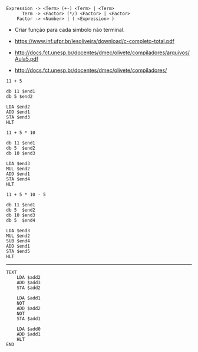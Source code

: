 ```
Expression -> <Term> (+-) <Term> | <Term>
      Term -> <Factor> (*/) <Factor> | <Factor>
    Factor -> <Number> | ( <Expression> )
```

- Criar função para cada simbolo não terminal. 

- https://www.inf.ufpr.br/lesoliveira/download/c-completo-total.pdf
- http://docs.fct.unesp.br/docentes/dmec/olivete/compiladores/arquivos/Aula5.pdf
- http://docs.fct.unesp.br/docentes/dmec/olivete/compiladores/


```
11 + 5

db 11 $end1
db 5 $end2

LDA $end2
ADD $end1
STA $end3
HLT
```

```
11 + 5 * 10

db 11 $end1
db 5  $end2
db 10 $end3

LDA $end3
MUL $end2
ADD $end1
STA $end4
HLT
```

```
11 + 5 * 10 - 5

db 11 $end1
db 5  $end2
db 10 $end3
db 5  $end4

LDA $end3
MUL $end2
SUB $end4
ADD $end1
STA $end5
HLT
```


---

```
TEXT
    LDA $add2
    ADD $add3
    STA $add2

    LDA $add1
    NOT
    ADD $add2
    NOT
    STA $add1

    LDA $add0
    ADD $add1
    HLT
END
```